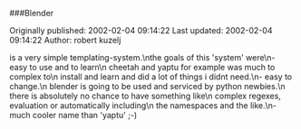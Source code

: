 ###Blender

Originally published: 2002-02-04 09:14:22
Last updated: 2002-02-04 09:14:22
Author: robert kuzelj

is a very simple templating-system.\nthe goals of this 'system' were\n- easy to use and to learn\n  cheetah and yaptu for example was much to complex to\n  install and learn and did a lot of things i didnt need.\n- easy to change.\n  blender is going to be used and serviced by python newbies.\n  there is absolutely no chance to have something like\n  complex regexes, evaluation or automatically including\n  the namespaces and the like.\n- much cooler name than 'yaptu' ;-)